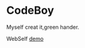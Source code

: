 # CodeBoy
Myself creat it,green hander.

WebSelf
[demo](https://github.com/ConstAlon/CodeBoy.git/WebSelf/index.html)

